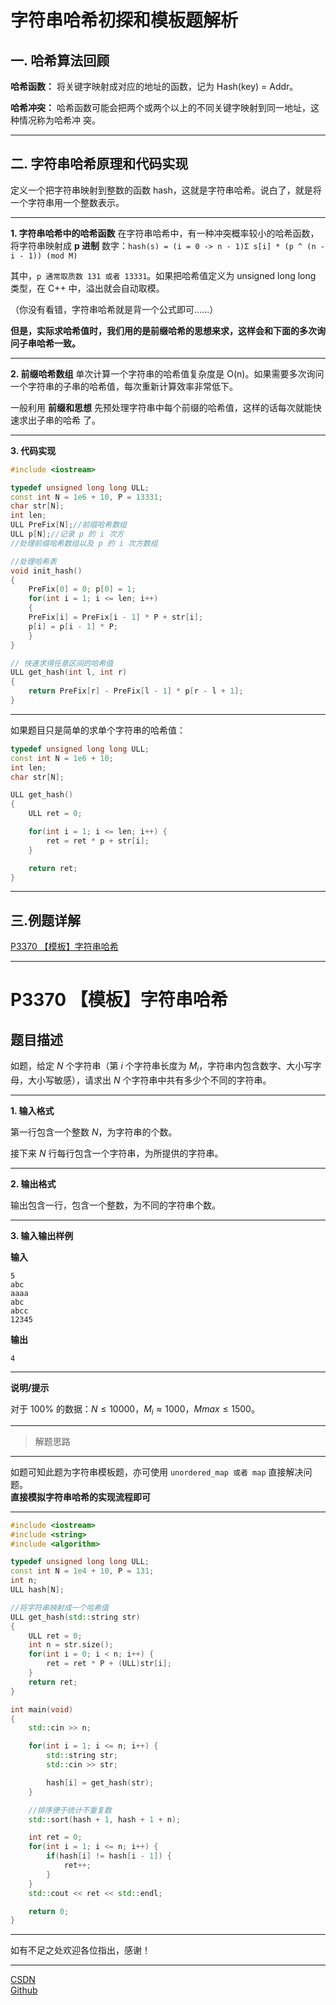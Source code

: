 # 字符串哈希初探和模板题解析
## 一. 哈希算法回顾
**哈希函数：** 将关键字映射成对应的地址的函数，记为 Hash(key) = Addr。

**哈希冲突：** 哈希函数可能会把两个或两个以上的不同关键字映射到同⼀地址，这种情况称为哈希冲
突。
***
## 二. 字符串哈希原理和代码实现
定义⼀个把字符串映射到整数的函数 hash，这就是字符串哈希。说⽩了，就是将⼀个字符串⽤⼀个整数表⽰。
***
**1. 字符串哈希中的哈希函数**
在字符串哈希中，有⼀种冲突概率较⼩的哈希函数，将字符串映射成 **p 进制** 数字：`hash(s) = (i = 0 -> n - 1)Σ s[i] * (p ^ (n - i - 1)) (mod M)`


其中，`p 通常取质数 131 或者 13331`。如果把哈希值定义为 unsigned long long 类型，在 C++ 中，溢出就会⾃动取模。

（你没有看错，字符串哈希就是背⼀个公式即可......）

**但是，实际求哈希值时，我们⽤的是前缀哈希的思想来求，这样会和下⾯的多次询问⼦串哈希⼀致。**
***
**2. 前缀哈希数组**
单次计算⼀个字符串的哈希值复杂度是 O(n)。如果需要多次询问⼀个字符串的⼦串的哈希值，每次重新计算效率⾮常低下。

⼀般利⽤ **前缀和思想** 先预处理字符串中每个前缀的哈希值，这样的话每次就能快速求出⼦串的哈希
了。
***
**3. 代码实现**
```c++
#include <iostream>

typedef unsigned long long ULL;
const int N = 1e6 + 10, P = 13331;
char str[N];
int len;
ULL PreFix[N];//前缀哈希数组 
ULL p[N];//记录 p 的 i 次⽅ 
//处理前缀哈希数组以及 p 的 i 次⽅数组 

//处理哈希表
void init_hash()
{
    PreFix[0] = 0; p[0] = 1;
    for(int i = 1; i <= len; i++)
    {
    PreFix[i] = PreFix[i - 1] * P + str[i];
    p[i] = p[i - 1] * P;
    }
}

// 快速求得任意区间的哈希值 
ULL get_hash(int l, int r)
{
    return PreFix[r] - PreFix[l - 1] * p[r - l + 1];
}
```
***
如果题⽬只是简单的求单个字符串的哈希值：
```c++
typedef unsigned long long ULL;
const int N = 1e6 + 10;
int len;
char str[N];

ULL get_hash()
{
    ULL ret = 0;

    for(int i = 1; i <= len; i++) {
        ret = ret * p + str[i];
    }

    return ret;
}
```
***
## 三.例题详解
[P3370 【模板】字符串哈希](https://www.luogu.com.cn/problem/P3370)
***
# P3370 【模板】字符串哈希

## 题目描述

如题，给定 $N$ 个字符串（第 $i$ 个字符串长度为 $M_i$，字符串内包含数字、大小写字母，大小写敏感），请求出 $N$ 个字符串中共有多少个不同的字符串。
***
**1. 输入格式**

第一行包含一个整数 $N$，为字符串的个数。

接下来 $N$ 行每行包含一个字符串，为所提供的字符串。
***
**2. 输出格式**

输出包含一行，包含一个整数，为不同的字符串个数。
***
**3. 输入输出样例**

**输入**
```
5
abc
aaaa
abc
abcc
12345
```
**输出**
```
4
```
***
**说明/提示**

对于 $100\%$ 的数据：$N\leq 10000$，$M_i≈1000$，$Mmax\leq 1500$。
***
> 解题思路
***
如题可知此题为字符串模板题，亦可使用 `unordered_map 或者 map` 直接解决问题。  
**直接模拟字符串哈希的实现流程即可**
***
```c++
#include <iostream>
#include <string>
#include <algorithm>

typedef unsigned long long ULL;
const int N = 1e4 + 10, P = 131;
int n;
ULL hash[N];

//将字符串映射成一个哈希值
ULL get_hash(std::string str)
{
    ULL ret = 0;
    int n = str.size();
    for(int i = 0; i < n; i++) {
        ret = ret * P + (ULL)str[i];
    }
    return ret;
}

int main(void)
{
    std::cin >> n;

    for(int i = 1; i <= n; i++) {
        std::string str;
        std::cin >> str;

        hash[i] = get_hash(str);
    }

    //排序便于统计不重复数
    std::sort(hash + 1, hash + 1 + n);

    int ret = 0;
    for(int i = 1; i <= n; i++) {
        if(hash[i] != hash[i - 1]) {
            ret++;
        }
    }
    std::cout << ret << std::endl;

    return 0;
}
```
***
如有不足之处欢迎各位指出，感谢！
***
[CSDN](https://blog.csdn.net/2404_88241585?spm=1000.2115.3001.5343)  
[Github](https://github.com/BrainWen1)